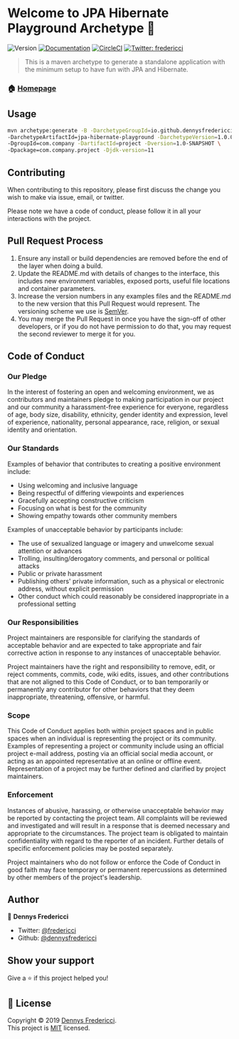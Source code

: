 # Welcome to JPA Hibernate Playground Archetype 👋
![Version](https://img.shields.io/maven-central/v/io.github.dennysfredericci/jpa-hibernate-playground?style=flat-square)
[![Documentation](https://img.shields.io/badge/documentation-yes-brightgreen.svg)](http://dennysfredericci.github.io/jpa-hibernate-playground)
[![CircleCI](https://img.shields.io/circleci/build/github/dennysfredericci/jpa-hibernate-playground)](https://circleci.com/gh/dennysfredericci/jpa-hibernate-playground/tree/master)
[![Twitter: fredericci](https://img.shields.io/twitter/follow/fredericci?style=social)](https://twitter.com/fredericci)

> This is a maven archetype to generate a standalone application with the minimum setup to have fun with JPA and Hibernate.

### 🏠 [Homepage](http://dennysfredericci.github.io/jpa-hibernate-playground)

## Usage

```sh
mvn archetype:generate -B -DarchetypeGroupId=io.github.dennysfredericci \
-DarchetypeArtifactId=jpa-hibernate-playground -DarchetypeVersion=1.0.0 \
-DgroupId=com.company -DartifactId=project -Dversion=1.0-SNAPSHOT \
-Dpackage=com.company.project -Djdk-version=11
```

## Contributing

When contributing to this repository, please first discuss the change you wish to make via issue, email, or twitter.

Please note we have a code of conduct, please follow it in all your interactions with the project.

## Pull Request Process

1. Ensure any install or build dependencies are removed before the end of the layer when doing a 
   build.
2. Update the README.md with details of changes to the interface, this includes new environment 
   variables, exposed ports, useful file locations and container parameters.
3. Increase the version numbers in any examples files and the README.md to the new version that this
   Pull Request would represent. The versioning scheme we use is [SemVer](http://semver.org/).
4. You may merge the Pull Request in once you have the sign-off of other developers, or if you 
   do not have permission to do that, you may request the second reviewer to merge it for you.

## Code of Conduct

### Our Pledge

In the interest of fostering an open and welcoming environment, we as
contributors and maintainers pledge to making participation in our project and
our community a harassment-free experience for everyone, regardless of age, body
size, disability, ethnicity, gender identity and expression, level of experience,
nationality, personal appearance, race, religion, or sexual identity and
orientation.

### Our Standards

Examples of behavior that contributes to creating a positive environment
include:

* Using welcoming and inclusive language
* Being respectful of differing viewpoints and experiences
* Gracefully accepting constructive criticism
* Focusing on what is best for the community
* Showing empathy towards other community members

Examples of unacceptable behavior by participants include:

* The use of sexualized language or imagery and unwelcome sexual attention or
advances
* Trolling, insulting/derogatory comments, and personal or political attacks
* Public or private harassment
* Publishing others' private information, such as a physical or electronic
  address, without explicit permission
* Other conduct which could reasonably be considered inappropriate in a
  professional setting

### Our Responsibilities

Project maintainers are responsible for clarifying the standards of acceptable
behavior and are expected to take appropriate and fair corrective action in
response to any instances of unacceptable behavior.

Project maintainers have the right and responsibility to remove, edit, or
reject comments, commits, code, wiki edits, issues, and other contributions
that are not aligned to this Code of Conduct, or to ban temporarily or
permanently any contributor for other behaviors that they deem inappropriate,
threatening, offensive, or harmful.

### Scope

This Code of Conduct applies both within project spaces and in public spaces
when an individual is representing the project or its community. Examples of
representing a project or community include using an official project e-mail
address, posting via an official social media account, or acting as an appointed
representative at an online or offline event. Representation of a project may be
further defined and clarified by project maintainers.

### Enforcement

Instances of abusive, harassing, or otherwise unacceptable behavior may be
reported by contacting the project team. All
complaints will be reviewed and investigated and will result in a response that
is deemed necessary and appropriate to the circumstances. The project team is
obligated to maintain confidentiality with regard to the reporter of an incident.
Further details of specific enforcement policies may be posted separately.

Project maintainers who do not follow or enforce the Code of Conduct in good
faith may face temporary or permanent repercussions as determined by other
members of the project's leadership.

## Author

👤 **Dennys Fredericci**

* Twitter: [@fredericci](https://twitter.com/fredericci)
* Github: [@dennysfredericci](https://github.com/dennysfredericci)

## Show your support

Give a ⭐️ if this project helped you!

## 📝 License

Copyright © 2019 [Dennys Fredericci](https://github.com/dennysfredericci).<br />
This project is [MIT](https://github.com/dennysfredericci/jpa-hibernate-playground/blob/master/LICENSE) licensed.
